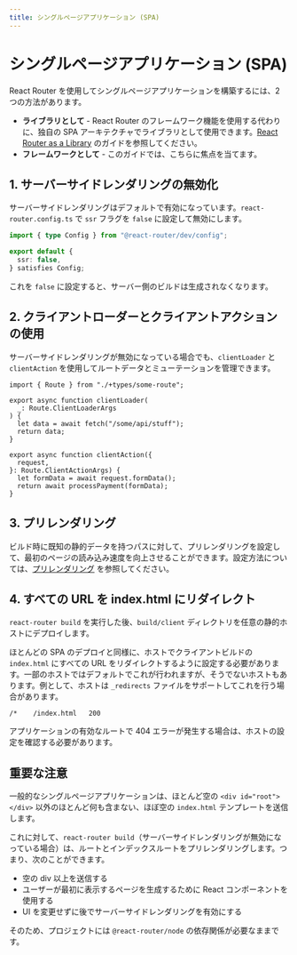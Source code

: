 ```yaml
---
title: シングルページアプリケーション (SPA)
---
```


# シングルページアプリケーション (SPA)

React Router を使用してシングルページアプリケーションを構築するには、2 つの方法があります。

- **ライブラリとして** - React Router のフレームワーク機能を使用する代わりに、独自の SPA アーキテクチャでライブラリとして使用できます。[React Router as a Library](../start/library/installation) のガイドを参照してください。
- **フレームワークとして** - このガイドでは、こちらに焦点を当てます。

## 1. サーバーサイドレンダリングの無効化

サーバーサイドレンダリングはデフォルトで有効になっています。`react-router.config.ts` で `ssr` フラグを `false` に設定して無効にします。

```ts filename=react-router.config.ts lines=[4]
import { type Config } from "@react-router/dev/config";

export default {
  ssr: false,
} satisfies Config;
```

これを `false` に設定すると、サーバー側のビルドは生成されなくなります。

## 2. クライアントローダーとクライアントアクションの使用

サーバーサイドレンダリングが無効になっている場合でも、`clientLoader` と `clientAction` を使用してルートデータとミューテーションを管理できます。

```tsx filename=some-route.tsx
import { Route } from "./+types/some-route";

export async function clientLoader(
  _: Route.ClientLoaderArgs
) {
  let data = await fetch("/some/api/stuff");
  return data;
}

export async function clientAction({
  request,
}: Route.ClientActionArgs) {
  let formData = await request.formData();
  return await processPayment(formData);
}
```

## 3. プリレンダリング

ビルド時に既知の静的データを持つパスに対して、プリレンダリングを設定して、最初のページの読み込み速度を向上させることができます。設定方法については、[プリレンダリング](./pre-rendering) を参照してください。

## 4. すべての URL を index.html にリダイレクト

`react-router build` を実行した後、`build/client` ディレクトリを任意の静的ホストにデプロイします。

ほとんどの SPA のデプロイと同様に、ホストでクライアントビルドの `index.html` にすべての URL をリダイレクトするように設定する必要があります。一部のホストではデフォルトでこれが行われますが、そうでないホストもあります。例として、ホストは `_redirects` ファイルをサポートしてこれを行う場合があります。

```
/*    /index.html   200
```

アプリケーションの有効なルートで 404 エラーが発生する場合は、ホストの設定を確認する必要があります。

## 重要な注意

一般的なシングルページアプリケーションは、ほとんど空の `<div id="root"></div>` 以外のほとんど何も含まない、ほぼ空の `index.html` テンプレートを送信します。

これに対して、`react-router build`（サーバーサイドレンダリングが無効になっている場合）は、ルートとインデックスルートをプリレンダリングします。つまり、次のことができます。

- 空の div 以上を送信する
- ユーザーが最初に表示するページを生成するために React コンポーネントを使用する
- UI を変更せずに後でサーバーサイドレンダリングを有効にする

そのため、プロジェクトには `@react-router/node` の依存関係が必要なままです。

